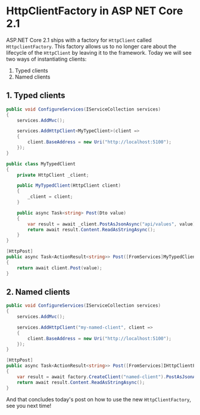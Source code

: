 # HttpClientFactory in ASP NET Core 2.1

ASP.NET Core 2.1 ships with a factory for `HttpClient` called `HttpclientFactory`. This factory allows us to no longer care about the lifecycle of the `HttpClient` by leaving it to the framework. Today we will see two ways of instantiating clients:

 1. Typed clients
 2. Named clients

## 1. Typed clients

```c#
public void ConfigureServices(IServiceCollection services)
{
    services.AddMvc();

    services.AddHttpClient<MyTypeClient>(client =>
    {
        client.BaseAddress = new Uri("http://localhost:5100");
    });
}
```

```c#
public class MyTypedClient
{
    private HttpClient _client;

    public MyTypedClient(HttpClient client)
    {
        _client = client;
    }

    public async Task<string> Post(Dto value)
    {
        var result = await _client.PostAsJsonAsync("api/values", value);
        return await result.Content.ReadAsStringAsync();
    }
}
```

```c#
[HttpPost]
public async Task<ActionResult<string>> Post([FromServices]MyTypedClient client, [FromBody] Dto value)
{
    return await client.Post(value);
}
```

## 2. Named clients

```c#
public void ConfigureServices(IServiceCollection services)
{
    services.AddMvc();

    services.AddHttpClient("my-named-client", client =>
    {
        client.BaseAddress = new Uri("http://localhost:5100");
    });
}
```

```c#
[HttpPost]
public async Task<ActionResult<string>> Post([FromServices]IHttpClientFactory factory, [FromBody] Dto value)
{
    var result = await factory.CreateClient("named-client").PostAsJsonAsync("api/values", value);
    return await result.Content.ReadAsStringAsync();
}
```

And that concludes today's post on how to use the new `HttpClientFactory`, see you next time!